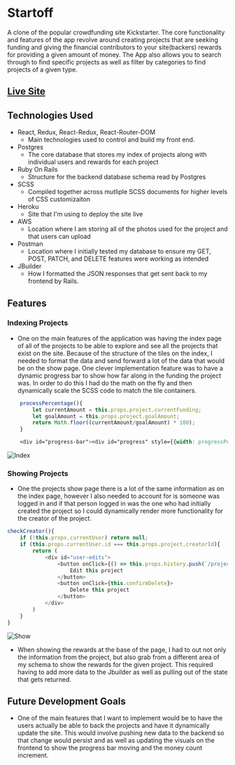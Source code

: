 # Startoff
A clone of the popular crowdfunding site Kickstarter. The core functionality and features of the app revolve around creating projects that are seeking funding and giving the financial contributors to your site(backers) rewards for providing a given amount of money. The App also allows you to search through to find specific projects as well as filter by categories to find projects of a given type.

## [Live Site](https://start-off.herokuapp.com/)

## Technologies Used
* React, Redux, React-Redux, React-Router-DOM
	- Main technologies used to control and build my front end.
* Postgres
	- The core database that stores my index of projects along with individual users and rewards for each project
* Ruby On Rails
	- Structure for the backend database schema read by Postgres
* SCSS
	- Compiled together across mutliple SCSS documents for higher levels of CSS customizaiton
* Heroku
	- Site that I'm using to deploy the site live
* AWS
	- Location where I am storing all of the photos used for the project and that users can upload
* Postman
	- Location where I initially tested my database to ensure my GET, POST, PATCH, and DELETE features were working as intended
* JBuilder
	- How I formatted the JSON responses that get sent back to my frontend by Rails.

## Features

### Indexing Projects
* One on the main features of the application was having the index page of all of the projects to be able to explore and see all the projects that exist on the site. Because of the structure of the tiles on the index, I needed to format the data and send forward a lot of the data that would be on the show page. One clever implementation feature was to have a dynamic progress bar to show how far along in the funding the project was. In order to do this I had do the math on the fly and then dynamically scale the SCSS code to match the tile containers. 
```js
	processPercentage(){
		let currentAmount = this.props.project.currentFunding;
		let goalAmount = this.props.project.goalAmount;
		return Math.floor((currentAmount/goalAmount) * 100);
	}
```
```CSS
	<div id="progress-bar"><div id="progress" style={{width: progressPercentage}}></div></div>
```
![Index](./readme_images/index.gif)

### Showing Projects
* One the projects show page there is a lot of the same information as on the index page, however I also needed to account for is someone was logged in and if that person logged in was the one who had initially created the project so I could dynamically render more functionality for the creator of the project. 
```js
checkCreator(){
	if (!this.props.currentUser) return null;
	if (this.props.currentUser.id === this.props.project.creatorId){
		return (
			<div id="user-edits">
				<button onClick={() => this.props.history.push(`/projects/${this.props.project.id}/edit`)}>
					Edit this project
				</button>
				<button onClick={this.confirmDelete}>
					Delete this project
				</button>
			</div>
		)
	}
}
```
![Show](./readme_images/show.gif)

* When showing the rewards at the base of the page, I had to out not only the information from the project, but also grab from a different area of my schema to show the rewards for the given project. This required having to add more data to the Jbuilder as well as pulling out of the state that gets returned.

## Future Development Goals
* One of the main features that I want to implement would be to have the users actually be able to back the projects and have it dynamically update the site. This would involve pushing new data to the backend so that change would persist and as well as updating the visuals on the frontend to show the progress bar moving and the money count increment.
